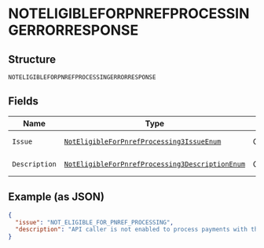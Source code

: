 
# NOTELIGIBLEFORPNREFPROCESSINGERRORRESPONSE

## Structure

`NOTELIGIBLEFORPNREFPROCESSINGERRORRESPONSE`

## Fields

| Name | Type | Tags | Description | Getter | Setter |
|  --- | --- | --- | --- | --- | --- |
| `Issue` | [`NotEligibleForPnrefProcessing3IssueEnum`](../../doc/models/not-eligible-for-pnref-processing-3-issue-enum.md) | Optional | - | NotEligibleForPnrefProcessing3IssueEnum getIssue() | setIssue(NotEligibleForPnrefProcessing3IssueEnum issue) |
| `Description` | [`NotEligibleForPnrefProcessing3DescriptionEnum`](../../doc/models/not-eligible-for-pnref-processing-3-description-enum.md) | Optional | - | NotEligibleForPnrefProcessing3DescriptionEnum getDescription() | setDescription(NotEligibleForPnrefProcessing3DescriptionEnum description) |

## Example (as JSON)

```json
{
  "issue": "NOT_ELIGIBLE_FOR_PNREF_PROCESSING",
  "description": "API caller is not enabled to process payments with the `pnref`. Please contact customer support to request permissions to process transactions with PNREF."
}
```


